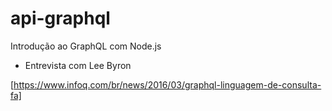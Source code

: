 # api-graphql

Introdução ao GraphQL com Node.js

+ Entrevista com Lee Byron

[https://www.infoq.com/br/news/2016/03/graphql-linguagem-de-consulta-fa]
